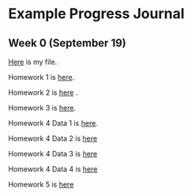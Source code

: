 # Example Progress Journal

## Week 0 (September 19)

[Here](files/example_homework_0.html) is my file.

Homework 1 is [here](files/HW5821RMD.html).

Homework 2 is [here](files/hw2_582.html) .

Homework 3 is [here](files/HW3_582.html).

Homework 4 Data 1 is [here](files/hw4_data1.html).

Homework 4 Data 2 is [here](files/hw4_data2.html)

Homework 4 Data 3 is [here](files/hw4_data3.html)

Homework 4 Data 4 is [here](files/hw4_data4.html)

Homework 5 is [here](files/hw5_582.html)